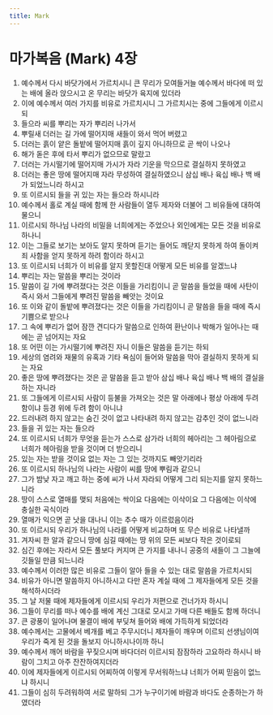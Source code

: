 ```yaml
---
title: Mark
---
```


# 마가복음 (Mark) 4장
1. 예수께서 다시 바닷가에서 가르치시니 큰 무리가 모여들거늘 예수께서 바다에 떠 있는 배에 올라 앉으시고 온 무리는 바닷가 육지에 있더라
1. 이에 예수께서 여러 가지를 비유로 가르치시니 그 가르치시는 중에 그들에게 이르시되
1. 들으라 씨를 뿌리는 자가 뿌리러 나가서
1. 뿌릴새 더러는 길 가에 떨어지매 새들이 와서 먹어 버렸고
1. 더러는 흙이 얕은 돌밭에 떨어지매 흙이 깊지 아니하므로 곧 싹이 나오나
1. 해가 돋은 후에 타서 뿌리가 없으므로 말랐고
1. 더러는 가시떨기에 떨어지매 가시가 자라 기운을 막으므로 결실하지 못하였고
1. 더러는 좋은 땅에 떨어지매 자라 무성하여 결실하였으니 삼십 배나 육십 배나 백 배가 되었느니라 하시고
1. 또 이르시되 들을 귀 있는 자는 들으라 하시니라
1. 예수께서 홀로 계실 때에 함께 한 사람들이 열두 제자와 더불어 그 비유들에 대하여 물으니
1. 이르시되 하나님 나라의 비밀을 너희에게는 주었으나 외인에게는 모든 것을 비유로 하나니
1. 이는 그들로 보기는 보아도 알지 못하며 듣기는 들어도 깨닫지 못하게 하여 돌이켜 죄 사함을 얻지 못하게 하려 함이라 하시고
1. 또 이르시되 너희가 이 비유를 알지 못할진대 어떻게 모든 비유를 알겠느냐
1. 뿌리는 자는 말씀을 뿌리는 것이라
1. 말씀이 길 가에 뿌려졌다는 것은 이들을 가리킴이니 곧 말씀을 들었을 때에 사탄이 즉시 와서 그들에게 뿌려진 말씀을 빼앗는 것이요
1. 또 이와 같이 돌밭에 뿌려졌다는 것은 이들을 가리킴이니 곧 말씀을 들을 때에 즉시 기쁨으로 받으나
1. 그 속에 뿌리가 없어 잠깐 견디다가 말씀으로 인하여 환난이나 박해가 일어나는 때에는 곧 넘어지는 자요
1. 또 어떤 이는 가시떨기에 뿌려진 자니 이들은 말씀을 듣기는 하되
1. 세상의 염려와 재물의 유혹과 기타 욕심이 들어와 말씀을 막아 결실하지 못하게 되는 자요
1. 좋은 땅에 뿌려졌다는 것은 곧 말씀을 듣고 받아 삼십 배나 육십 배나 백 배의 결실을 하는 자니라
1. 또 그들에게 이르시되 사람이 등불을 가져오는 것은 말 아래에나 평상 아래에 두려 함이냐 등경 위에 두려 함이 아니냐
1. 드러내려 하지 않고는 숨긴 것이 없고 나타내려 하지 않고는 감추인 것이 없느니라
1. 들을 귀 있는 자는 들으라
1. 또 이르시되 너희가 무엇을 듣는가 스스로 삼가라 너희의 헤아리는 그 헤아림으로 너희가 헤아림을 받을 것이며 더 받으리니
1. 있는 자는 받을 것이요 없는 자는 그 있는 것까지도 빼앗기리라
1. 또 이르시되 하나님의 나라는 사람이 씨를 땅에 뿌림과 같으니
1. 그가 밤낮 자고 깨고 하는 중에 씨가 나서 자라되 어떻게 그리 되는지를 알지 못하느니라
1. 땅이 스스로 열매를 맺되 처음에는 싹이요 다음에는 이삭이요 그 다음에는 이삭에 충실한 곡식이라
1. 열매가 익으면 곧 낫을 대나니 이는 추수 때가 이르렀음이라
1. 또 이르시되 우리가 하나님의 나라를 어떻게 비교하며 또 무슨 비유로 나타낼까
1. 겨자씨 한 알과 같으니 땅에 심길 때에는 땅 위의 모든 씨보다 작은 것이로되
1. 심긴 후에는 자라서 모든 풀보다 커지며 큰 가지를 내나니 공중의 새들이 그 그늘에 깃들일 만큼 되느니라
1. 예수께서 이러한 많은 비유로 그들이 알아 들을 수 있는 대로 말씀을 가르치시되
1. 비유가 아니면 말씀하지 아니하시고 다만 혼자 계실 때에 그 제자들에게 모든 것을 해석하시더라
1. 그 날 저물 때에 제자들에게 이르시되 우리가 저편으로 건너가자 하시니
1. 그들이 무리를 떠나 예수를 배에 계신 그대로 모시고 가매 다른 배들도 함께 하더니
1. 큰 광풍이 일어나며 물결이 배에 부딪쳐 들어와 배에 가득하게 되었더라
1. 예수께서는 고물에서 베개를 베고 주무시더니 제자들이 깨우며 이르되 선생님이여 우리가 죽게 된 것을 돌보지 아니하시나이까 하니
1. 예수께서 깨어 바람을 꾸짖으시며 바다더러 이르시되 잠잠하라 고요하라 하시니 바람이 그치고 아주 잔잔하여지더라
1. 이에 제자들에게 이르시되 어찌하여 이렇게 무서워하느냐 너희가 어찌 믿음이 없느냐 하시니
1. 그들이 심히 두려워하여 서로 말하되 그가 누구이기에 바람과 바다도 순종하는가 하였더라